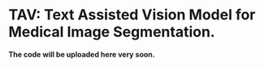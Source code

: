# TAV: Text Assisted Vision Model for Medical Image Segmentation.
**The code will be uploaded here very soon.**
